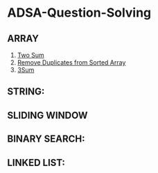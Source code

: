 # ADSA-Question-Solving


## ARRAY
1. [Two Sum](https://leetcode.com/problems/two-sum/submissions/1747360783/)
2. [Remove Duplicates from Sorted Array]( https://leetcode.com/problems/remove-duplicates-from-sorted-array/description/ )
15. [3Sum](https://leetcode.com/problems/3sum/submissions/1790795454/)



## STRING:

## SLIDING WINDOW

## BINARY SEARCH:

## LINKED LIST:
